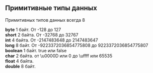 ## Примитивные типы данных
Примитивных типов данных всегда 8

**byte** 1 байт. От -128 до 127 \
**short** 2 байта. От -32768 до 32767 \
**int** 4 байта. От -2147483648 до 2147483647 \
**long** 8 байт. От -9223372036854775808 до 9223372036854775807 \
**boolean** 1 байт. true или false \
**char** 2 байта. от \u0000D или 0 
до \uffff или 65535 \
**float** 4 байта. \
**double** 8 байт.

